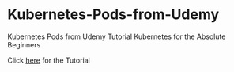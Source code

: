 # Kubernetes-Pods-from-Udemy
Kubernetes Pods from Udemy Tutorial Kubernetes for the Absolute Beginners

Click [here](https://www.udemy.com/learn-kubernetes/) for the Tutorial

